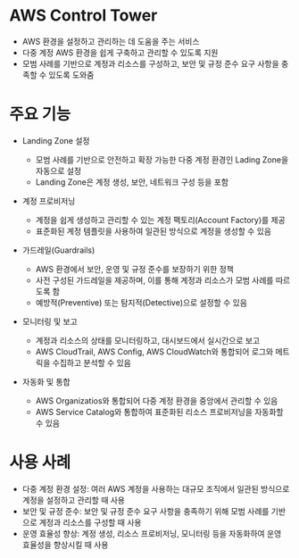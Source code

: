 # AWS Control Tower
- AWS 환경을 설정하고 관리하는 데 도움을 주는 서비스
- 다중 계정 AWS 환경을 쉽게 구축하고 관리할 수 있도록 지원
- 모범 사례를 기반으로 계정과 리소스를 구성하고, 보안 및 규정 준수 요구 사항을 충족할 수 있도록 도와줌

# 주요 기능
- Landing Zone 설정
    - 모범 사례를 기반으로 안전하고 확장 가능한 다중 계정 환경인 Lading Zone을 자동으로 설정
    - Landing Zone은 계정 생성, 보안, 네트워크 구성 등을 포함

- 계정 프로비저닝
    - 계정을 쉽게 생성하고 관리할 수 있는 계정 팩토리(Account Factory)를 제공
    - 표준화된 계정 템플릿을 사용하여 일관된 방식으로 계정을 생성할 수 있음

- 가드레일(Guardrails)
    - AWS 환경에서 보안, 운영 및 규정 준수를 보장하기 위한 정책
    - 사전 구성된 가드레일을 제공하며, 이를 통해 계정과 리소스가 모범 사례를 따르도록 함
    - 예방적(Preventive) 또는 탐지적(Detective)으로 설정할 수 있음

- 모니터링 및 보고
    - 계정과 리소스의 상태를 모니터링하고, 대시보드에서 실시간으로 보고
    - AWS CloudTrail, AWS Config, AWS CloudWatch와 통합되어 로그와 메트릭을 수집하고 분석할 수 있음

- 자동화 및 통합
    - AWS Organizatios와 통합되어 다중 계정 환경을 중앙에서 관리할 수 있음
    - AWS Service Catalog와 통합하여 표준화된 리소스 프로비저닝을 자동화할 수 있음

# 사용 사례
- 다중 계정 환경 설정: 여러 AWS 계정을 사용하는 대규모 조직에서 일관된 방식으로 계정을 설정하고 관리할 때 사용
- 보안 및 규정 준수: 보안 및 규정 준수 요구 사항을 충족하기 위해 모범 사례를 기반으로 계정과 리소스를 구성할 때 사용
- 운영 효율성 향상: 계정 생성, 리소스 프로비저닝, 모니터링 등을 자동화하여 운영 효율성을 향상시킬 때 사용

